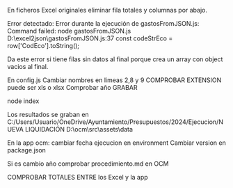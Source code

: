 En ficheros Excel originales eliminar fila totales y columnas por abajo.

Error detectado: Error durante la ejecución de gastosFromJSON.js: Command failed: node gastosFromJSON.js
D:\excel2json\gastosFromJSON.js:37
        const codeStrEco = row['CodEco'].toString();

Da este error si tiene filas sin datos al final porque crea un array con object vacios al final.


En config.js
Cambiar nombres en limeas 2,8 y 9
COMPROBAR EXTENSION puede ser xls o xlsx
Comprobar año
GRABAR

node index

Los resultados se graban en 
C:/Users/Usuario/OneDrive/Ayuntamiento/Presupuestos/2024/Ejecucion/NUEVA LIQUIDACIÓN
D:\ocm\src\assets\data


En la app ocm:
  cambiar fecha ejecucion en environment
  Cambiar version en package.json 

  Si es cambio año comprobar procedimiento.md en OCM

COMPROBAR TOTALES ENTRE los Excel y la app

